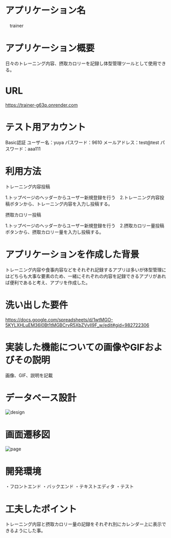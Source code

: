 # アプリケーション名　
　trainer
 
 # アプリケーション概要
 日々のトレーニング内容、摂取カロリーを記録し体型管理ツールとして使用できる。
 
 # URL
 https://trainer-g63p.onrender.com
 
 # テスト用アカウント
 Basic認証
 ユーザー名：yuya
 パスワード：9610
 メールアドレス：test@test
 パスワード：aaa111
 
 # 利用方法
 トレーニング内容投稿
 
 1.トップページのヘッダーからユーザー新規登録を行う　2.トレーニング内容投稿ボタンから、トレーニング内容を入力し投稿する。

 摂取カロリー投稿
 
 1.トップページのヘッダーからユーザー新規登録を行う　2.摂取カロリー量投稿ボタンから、摂取カロリー量を入力し投稿する。

 # アプリケーションを作成した背景
 トレーニング内容や食事内容などをそれぞれ記録するアプリは多いが体型管理にはどちらも大事な要素のため、一緒にそれぞれの内容を記録できるアプリがあれば便利であると考え、アプリを作成した。

 # 洗い出した要件
 https://docs.google.com/spreadsheets/d/1wtMGO-5KYLXHLuEM36I0Bt1tMGBCrvR5XbZVvll9F_w/edit#gid=982722306

 # 実装した機能についての画像やGIFおよびその説明
 画像、GIF、説明を記載

 # データベース設計
![design](https://github.com/yuuya210618/trainer/assets/128597594/6f5bd681-4260-414b-9bcb-076cbf31ee0a)

 # 画面遷移図
![page](https://github.com/yuuya210618/trainer/assets/128597594/4888f18c-97ad-47aa-8381-1916720ec294)

 # 開発環境
 ・フロントエンド
 ・バックエンド
 ・テキストエディタ
 ・テスト
 
 # 工夫したポイント
 トレーニング内容と摂取カロリー量の記録をそれぞれ別にカレンダー上に表示できるようにした事。


